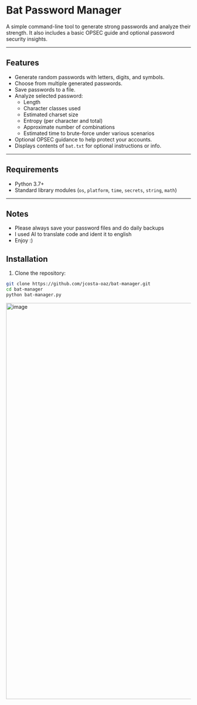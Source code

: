 # Bat Password Manager

A simple command-line tool to generate strong passwords and analyze their strength. It also includes a basic OPSEC guide and optional password security insights.

---

## Features

- Generate random passwords with letters, digits, and symbols.
- Choose from multiple generated passwords.
- Save passwords to a file.
- Analyze selected password:
  - Length
  - Character classes used
  - Estimated charset size
  - Entropy (per character and total)
  - Approximate number of combinations
  - Estimated time to brute-force under various scenarios
- Optional OPSEC guidance to help protect your accounts.
- Displays contents of `bat.txt` for optional instructions or info.

---

## Requirements

- Python 3.7+
- Standard library modules (`os`, `platform`, `time`, `secrets`, `string`, `math`)

---
## Notes
- Please always save your password files and do daily backups
- I used AI to translate code and ident it to english
- Enjoy :) 
## Installation

1. Clone the repository:

```bash
git clone https://github.com/jcosta-oaz/bat-manager.git
cd bat-manager
python bat-manager.py
```
<img width="1920" height="1080" alt="image" src="https://github.com/user-attachments/assets/4c6ae714-d717-44c4-87d6-e0ab5e900322" />
